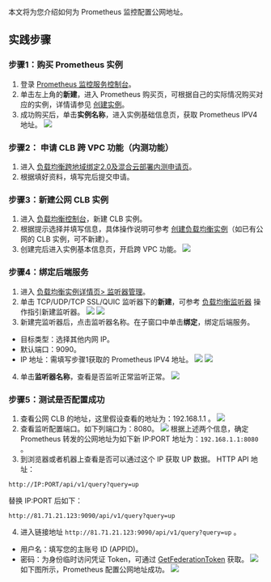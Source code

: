 
本文将为您介绍如何为 Prometheus 监控配置公网地址。

## 实践步骤

### 步骤1：购买 Prometheus 实例

1. 登录 [Prometheus 监控服务控制台](https://console.cloud.tencent.com/monitor/prometheus)。
2. 单击左上角的**新建**，进入 Prometheus 购买页，可根据自己的实际情况购买对应的实例，详情请参见 [创建实例](https://cloud.tencent.com/document/product/1416/55982)。
3. 成功购买后，单击**实例名称**，进入实例基础信息页，获取 Prometheus IPV4 地址。
![](https://qcloudimg.tencent-cloud.cn/raw/1726226e2764f8e6beaa0f5a6c7d08dd.png)  


### 步骤2： 申请 CLB 跨 VPC 功能（内测功能）
1. 进入 [负载均衡跨地域绑定2.0及混合云部署内测申请页](https://cloud.tencent.com/apply/p/y72ehzwbwzk)。
2. 根据填好资料，填写完后提交申请。


### 步骤3：新建公网 CLB 实例

1. 进入 [负载均衡控制台](https://console.cloud.tencent.com/clb/instance?rid=1)，新建 CLB 实例。
2. 根据提示选择并填写信息，具体操作说明可参考 [创建负载均衡实例](https://cloud.tencent.com/document/product/214/6149)（如已有公网的 CLB 实例，可不新建）。
3. 创建完后进入实例基本信息页，开启跨 VPC 功能。
![](https://qcloudimg.tencent-cloud.cn/raw/7289e37feb0fff32491b2314044d7114.png)


### 步骤4：绑定后端服务

1. 进入 [负载均衡实例详情页> 监听器管理](https://console.cloud.tencent.com/clb/detail?rid=1&id=lb-8kehv70k&tab=listener)。
2. 单击 TCP/UDP/TCP SSL/QUIC 监听器下的**新建**，可参考 [负载均衡监听器](https://cloud.tencent.com/document/product/214/6096) 操作指引新建监听器。
![](https://qcloudimg.tencent-cloud.cn/raw/c8a9ed5f3f51771bb259117f6c9b6221.png)
![](https://qcloudimg.tencent-cloud.cn/raw/ecaa41e8f931068db128783e40f51432.png)
3. 新建完监听器后，点击监听器名称。在子窗口中单击**绑定**，绑定后端服务。
 - 目标类型：选择其他内网 IP。
 - 默认端口：9090。
 - IP 地址：需填写步骤1获取的 Prometheus IPV4 地址。
![](https://qcloudimg.tencent-cloud.cn/raw/0f93ab155d3acabc8a0bbd2884a0055a.png)
![](https://qcloudimg.tencent-cloud.cn/raw/b9a3b7f29fa0455ae06083740cd7b397.png)
4. 单击**监听器名称**，查看是否监听正常监听正常。
![](https://qcloudimg.tencent-cloud.cn/raw/dc927c67c4c98d4f0251e7a12f47f6ec.png)


### 步骤5：测试是否配置成功

1. 查看公网 CLB 的地址，这里假设查看的地址为：192.168.1.1 。
![](https://qcloudimg.tencent-cloud.cn/raw/0c4d3286a3d4aac7343b0ef2276e62b9.png)
2. 查看监听配置端口。如下列端口为：8080。
![](https://qcloudimg.tencent-cloud.cn/raw/d1602a1bbba3a0e950d083e019b9d6bb.png)
根据上述两个信息，确定 Prometheus 转发的公网地址为如下新 IP:PORT 地址为：`192.168.1.1:8080` 。
3. 到浏览器或者机器上查看是否可以通过这个 IP 获取 UP 数据。
HTTP API 地址：
```
http://IP:PORT/api/v1/query?query=up
```
替换 IP:PORT  后如下：
```
http://81.71.21.123:9090/api/v1/query?query=up
```
4. 进入链接地址  `http://81.71.21.123:9090/api/v1/query?query=up` 。
 - 用户名：填写您的主账号 ID (APPID)。 
 - 密码：为身份临时访问凭证 Token，可通过 [GetFederationToken](https://cloud.tencent.com/document/product/1312/48195) 获取。
![](https://qcloudimg.tencent-cloud.cn/raw/d9a84c7fe94a880e0f8a4b1d9d428356.png)
如下图所示，Prometheus 配置公网地址成功。
![](https://qcloudimg.tencent-cloud.cn/raw/59d032eaf3593d9ab9c421d3d68ad73d.png)
